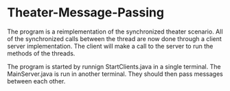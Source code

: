 # Theater-Message-Passing

The program is a reimplementation of the synchronized theater scenario.
All of the synchronized calls between the thread are now done through a client server implementation. 
The client will make a call to the server to run the methods of the threads.

The program is started by runnign StartClients.java in a single terminal.
The MainServer.java is run in another terminal.
They should then pass messages between each other. 
